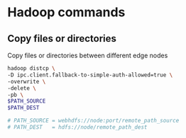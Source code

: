 # Hadoop commands

## Copy files or directories 

Copy files or directories between different edge nodes

```bash
hadoop distcp \
-D ipc.client.fallback-to-simple-auth-allowed=true \
-overwrite \
-delete \
-pb \
$PATH_SOURCE
$PATH_DEST

# PATH_SOURCE = webhdfs://node:port/remote_path_source
# PATH_DEST   = hdfs://node/remote_path_dest
```

